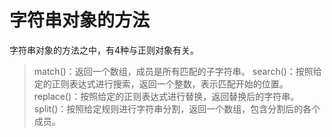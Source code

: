 
字符串对象的方法
==========

字符串对象的方法之中，有4种与正则对象有关。

> match()：返回一个数组，成员是所有匹配的子字符串。
> search()：按照给定的正则表达式进行搜索，返回一个整数，表示匹配开始的位置。
> replace()：按照给定的正则表达式进行替换，返回替换后的字符串。
> split()：按照给定规则进行字符串分割，返回一个数组，包含分割后的各个成员。